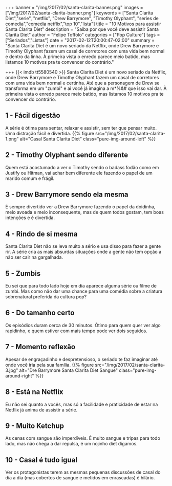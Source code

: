 +++
banner = "/img/2017/02/santa-clarita-banner.png"
images = ["/img/2017/02/santa-clarita-banner.png"]
keywords = ["Santa Clarita Diet","serie", "netflix", "Drew Barrymore", "Timothy Olyphant", "series de comedia","comedia netflix","top 10","lista"]
title = "10 Motivos para assistir Santa Clarita Diet"
description = "Saiba por que você deve assistir Santa Clarita Diet"
author = "Felipe Toffolo"
categories = ["Pop Culture"]
tags = ["Seriados","Listas"]
date = "2017-02-12T20:00:47-02:00"
summary = "Santa Clarita Diet é um novo seriado da Netflix, onde Drew Barrymore e Timothy Olyphant fazem um casal de corretores com uma vida bem normal e dentro da linha. À primeira vista o enredo parece meio batido, mas listamos 10 motivos pra te convencer do contrário."

+++
{{< imdb tt5580540 >}}
Santa Clarita Diet é um novo seriado da Netflix, onde Drew Barrymore e Timothy Olyphant fazem um casal de corretores com uma vida bem normal e certinha. Até que a personagem de Drew se transforma em um "zumbi" e ai você já imagina a m*%&# que isso vai dar. À primeira vista o enredo parece meio batido, mas listamos 10 motivos pra te convencer do contrário.

## 1 - Fácil digestão
A série é ótima para sentar, relaxar e assistir, sem ter que pensar muito. Uma distração fácil e divertida.
{{% figure src="/img/2017/02/santa-clarita-1.png" alt="Casal Santa Clarita Diet" class="pure-img-around-left" %}}
## 2 - Timothy Olyphant sendo diferente
Quem está acostumado a ver o Timothy sendo o badass fodão como em Justify ou Hitman, vai achar bem diferente ele fazendo o papel de um marido comum e frágil.
## 3 - Drew Barrymore sendo ela mesma
É sempre divertido ver a Drew Barrymore fazendo o papel da doidinha, meio avoada e meio inconsequente, mas de quem todos gostam, tem boas intenções e é divertida.
## 4 - Rindo de si mesma
Santa Clarita Diet não se leva muito a sério e usa disso para fazer a gente rir. A série cria as mais absurdas situações onde a gente não tem opção a não ser cair na gargalhada.
## 5 - Zumbis
Eu sei que para todo lado hoje em dia aparece alguma série ou filme de zumbi. Mas como não dar uma chance para uma comédia sobre a criatura sobrenatural preferida da cultura pop?
## 6 - Do tamanho certo
Os episódios duram cerca de 30 minutos. Ótimo para quem quer ver algo rapidinho, e quem estiver com mais tempo pode ver dois seguidos.
## 7 - Momento reflexão
Apesar de engraçadinho e despretensioso, o seriado te faz imaginar até onde você iria pela sua família.
{{% figure src="/img/2017/02/santa-clarita-3.jpg" alt="Dre Barrymore Santa Clarita Diet Sangue" class="pure-img-around-right" %}}
## 8 - Está na Netflix
Eu não sei quanto a vocês, mas só a facilidade e praticidade de estar na Netflix já anima de assistir a série.
## 9 - Muito Ketchup
As cenas com sangue são imperdíveis. É muito sangue e tripas para todo lado, mas não chega a dar repulsa, é um nojinho diet digamos.
## 10 - Casal é tudo igual
Ver os protagonistas terem as mesmas pequenas discussões de casal do dia a dia (mas cobertos de sangue e metidos em enrascadas) é hilário.
